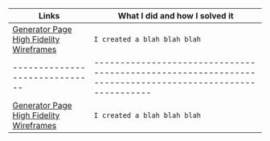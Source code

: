 
| Links                           | What I did and how I solved it                                                                                              |
| ------------------------------ | -------------------------------------------------------------------------------------------------------- |
|  <a href="https://docs.google.com/document/d/1J7jvr_cC2xHMY3fqC1iIx4ISejJeYngvs3YTUyIvJDg/edit?usp=sharing" target="_blank">Generator Page High Fidelity Wireframes </a>    | `I created a blah blah blah`                                                                                             |
| ------------------------------ | -------------------------------------------------------------------------------------------------------- |
|  <a href="[https://docs.google.com/document/d/1J7jvr_cC2xHMY3fqC1iIx4ISejJeYngvs3YTUyIvJDg/edit?usp=sharing](https://www.figma.com/file/0WSIB3uA6NlNnvhmYq7gaI/Untitled?node-id=0%3A1)" target="_blank">Generator Page High Fidelity Wireframes </a>    | `I created a blah blah blah`
